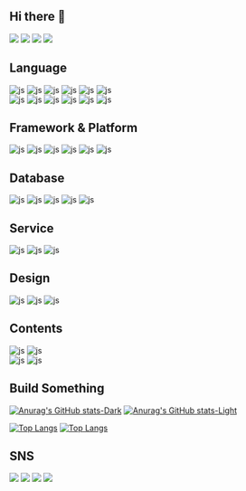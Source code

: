 ## Hi there 👋
<!--
<p align="center">
<a href="https://github.com/simple-icons/simple-icons/actions?query=workflow%3AVerify+branch%3Adevelop"><img src="https://img.shields.io/github/actions/workflow/status/simple-icons/simple-icons/verify.yml?branch=develop&logo=github&label=tests" alt="Build status"/></a>
<a href="https://www.npmjs.com/package/simple-icons"><img src="https://img.shields.io/npm/v/simple-icons.svg?logo=npm" alt="NPM version"/></a>
<a href="https://packagist.org/packages/simple-icons/simple-icons"><img src="https://img.shields.io/packagist/v/simple-icons/simple-icons?logo=packagist&logoColor=white" alt="Build status"/></a>
<br/>
<a href="https://simpleicons.org"><img src="https://img.shields.io/badge/dynamic/json?color=informational&label=icons&prefix=%20&logo=simpleicons&query=%24.icons.length&url=https%3A%2F%2Fraw.githubusercontent.com%2Fsimple-icons%2Fsimple-icons%2Fdevelop%2F_data%2Fsimple-icons.json" alt="Number of icons currently in the library"/></a>
<a href="https://discord.gg/vUXFa7t5xJ"><img src="https://img.shields.io/discord/1142044630909726760?logo=discord&logoColor=white&label=discord" alt="Number of users active in our Discord server" /></a>
<a href="https://opencollective.com/simple-icons"><img src="https://img.shields.io/opencollective/all/simple-icons?logo=opencollective" alt="Backers and sponsors on Open Collective"/></a>
</p>
-->



<a href="https://dsm.chzzk.synology.me"><img src="https://img.shields.io/badge/Synology-B5B5B6?style=flat-square&logo=Synology&logoColor=white"/></a>
<a href="https://git.chzzk.synology.me/"><img src="https://img.shields.io/badge/Gitlab-FC6D26?style=flat-square&logo=Gitlab&logoColor=white"/></a>
<a href="https://n8n.chzzk.synology.me"><img src="https://img.shields.io/badge/n8n-EA4B71?style=flat-square&logo=n8n&logoColor=white"/></a>
<a href="https://nex.chzzk.synology.me"><img src="https://img.shields.io/badge/sonatype-1B1C30?style=flat-square&logo=sonatype&logoColor=white"/></a>

## Language
![js](https://img.shields.io/badge/ObjectiveC-000000?style=for-the-badge&logo=apple&logoColor=white)
![js](https://img.shields.io/badge/Swift-FA7343?style=for-the-badge&logo=swift&logoColor=white)
![js](https://img.shields.io/badge/Perl-39457E?style=for-the-badge&logo=perl&logoColor=white)
![js](https://img.shields.io/badge/Dart-0175C2?style=for-the-badge&logo=dart&logoColor=white)
![js](https://img.shields.io/badge/Lua-2C2D72?style=for-the-badge&logo=lua&logoColor=white)
![js](https://img.shields.io/badge/PHP-777BB4?style=for-the-badge&logo=php&logoColor=white)
<br>
![js](https://img.shields.io/badge/Java-ED8B00?style=for-the-badge&logo=openjdk&logoColor=white)
![js](https://img.shields.io/badge/TypeScript-007ACC?style=for-the-badge&logo=typescript&logoColor=white)
![js](https://img.shields.io/badge/JavaScript-F7DF1E?style=for-the-badge&logo=JavaScript&logoColor=white)
![js](https://img.shields.io/badge/HTML-239120?style=for-the-badge&logo=html5&logoColor=white)
![js](https://img.shields.io/badge/CSS-239120?&style=for-the-badge&logo=css3&logoColor=white)
![js](https://img.shields.io/badge/Markdown-000000?style=for-the-badge&logo=markdown&logoColor=white)

## Framework & Platform
![js](https://img.shields.io/badge/Reactivex-B7178C?style=for-the-badge&logo=Reactivex&logoColor=white)
![js](https://img.shields.io/badge/SwiftUI-FA7343?style=for-the-badge&logo=swift&logoColor=white)
![js](https://img.shields.io/badge/Node.js-43853D?style=for-the-badge&logo=node.js&logoColor=white)
![js](https://img.shields.io/badge/Flutter-02569B?style=for-the-badge&logo=flutter&logoColor=white)
![js](https://img.shields.io/badge/Next.js-000?logo=nextdotjs&logoColor=fff&style=for-the-badge)
![js](https://img.shields.io/badge/npm-CB3837?style=for-the-badge&logo=npm&logoColor=white)

## Database
![js](https://img.shields.io/badge/MySQL-00000F?style=for-the-badge&logo=mysql&logoColor=white)
![js](https://img.shields.io/badge/PostgreSQL-316192?style=for-the-badge&logo=postgresql&logoColor=white)
![js](https://img.shields.io/badge/MongoDB-4EA94B?style=for-the-badge&logo=mongodb&logoColor=white)
![js](https://img.shields.io/badge/SQLite-07405E?style=for-the-badge&logo=sqlite&logoColor=white)
![js](https://img.shields.io/badge/Oracle-F80000?style=for-the-badge&logo=oracle&logoColor=black)

## Service
![js](https://img.shields.io/badge/Amazon_AWS-232F3E?style=for-the-badge&logo=amazon-aws&logoColor=white)
![js](https://img.shields.io/badge/Supabase-181818?style=for-the-badge&logo=supabase&logoColor=white)
![js](https://img.shields.io/badge/Firebase-039BE5?style=for-the-badge&logo=Firebase&logoColor=white)


## Design
![js](https://img.shields.io/badge/Adobe%20XD-470137?style=for-the-badge&logo=Adobe%20XD&logoColor=#FF61F6)
![js](https://img.shields.io/badge/Figma-F24E1E?style=for-the-badge&logo=figma&logoColor=white)
![js](https://img.shields.io/badge/Sketch-FFB387?style=for-the-badge&logo=sketch&logoColor=black)


## Contents
![js](https://img.shields.io/badge/Adobe%20Premiere%20Pro-9999FF?style=for-the-badge&logo=Adobe%20Premiere%20Pro&logoColor=white)
![js](https://img.shields.io/badge/Adobe%20Illustrator-FF9A00?style=for-the-badge&logo=adobe%20illustrator&logoColor=white)
<br>
![js](https://img.shields.io/badge/Adobe%20after%20affects-CF96FD?style=for-the-badge&logo=Adobe%20after%20effects&logoColor=393665)
![js](https://img.shields.io/badge/Adobe%20Photoshop-31A8FF?style=for-the-badge&logo=Adobe%20Photoshop&logoColor=black)


## Build Something
[![Anurag's GitHub stats-Dark](https://github-readme-stats.vercel.app/api?username=langpeu&show_icons=true&theme=dark#gh-dark-mode-only)](https://github.com/anuraghazra/github-readme-stats#gh-dark-mode-only)
[![Anurag's GitHub stats-Light](https://github-readme-stats.vercel.app/api?username=langpeu&show_icons=true&theme=default#gh-light-mode-only)](https://github.com/anuraghazra/github-readme-stats#gh-light-mode-only)

[![Top Langs](https://github-readme-stats.vercel.app/api/top-langs/?username=langpeu&show_icons=true&theme=dark#gh-dark-mode-only)](https://github.com/anuraghazra/github-readme-stats#gh-dark-mode-only)
[![Top Langs](https://github-readme-stats.vercel.app/api/top-langs/?username=langpeu&show_icons=true&theme=default#gh-light-mode-only)](https://github.com/anuraghazra/github-readme-stats#gh-light-mode-only)



## SNS
<a href="https://instagram.com/langpeu"><img src="https://img.shields.io/badge/Instagram-E4405F?style=flat-square&logo=Instagram&logoColor=white"/></a>
<a href="https://www.youtube.com/@langpeu"><img src="https://img.shields.io/badge/Youtube-FF0000?style=flat-square&logo=Youtube&logoColor=white"/></a>
<a href="https://blog.naver.com/langpeu"><img src="https://img.shields.io/badge/Naver-03C75A?style=flat-square&logo=Naver&logoColor=white"/></a>
<a href="https://langpeu.tistory.com"><img src="https://img.shields.io/badge/tistory-000000?style=flat-square&logo=tistory&logoColor=white"/></a>


<!--
## Contributors

<a href="https://github.com/simple-icons/simple-icons/graphs/contributors">
  <img src="https://opencollective.com/simple-icons/contributors.svg?width=890&button=false" />
</a>
-->

<!--
**langpeu/langpeu** is a ✨ _special_ ✨ repository because its `README.md` (this file) appears on your GitHub profile.

Here are some ideas to get you started:

- 🔭 I’m currently working on ...
- 🌱 I’m currently learning ...
- 👯 I’m looking to collaborate on ...
- 🤔 I’m looking for help with ...
- 💬 Ask me about ...
- 📫 How to reach me: ...
- 😄 Pronouns: ...
- ⚡ Fun fact: ...
-->
